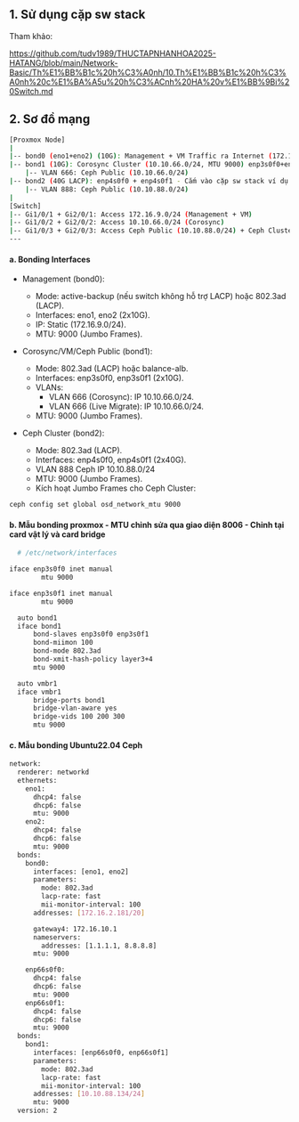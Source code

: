 ## 1. Sử dụng cặp sw stack

Tham khảo:

https://github.com/tudv1989/THUCTAPNHANHOA2025-HATANG/blob/main/Network-Basic/Th%E1%BB%B1c%20h%C3%A0nh/10.Th%E1%BB%B1c%20h%C3%A0nh%20c%E1%BA%A5u%20h%C3%ACnh%20HA%20v%E1%BB%9Bi%20Switch.md

## 2. Sơ đồ mạng 

```Bash
[Proxmox Node]
|
|-- bond0 (eno1+eno2) (10G): Management + VM Traffic ra Internet (172.16.9.0/24) - Cắm vào cặp sw stack ví dụ Gi1/0/1 + Gi2/0/1
|-- bond1 (10G): Corosync Cluster (10.10.66.0/24, MTU 9000) enp3s0f0+enp3s0f1 - Cắm vào cặp sw stack ví dụ Gi1/0/2 + Gi2/0/2 - Đường chỉ định cho live migrate máy ảo
    |-- VLAN 666: Ceph Public (10.10.66.0/24)
|-- bond2 (40G LACP): enp4s0f0 + enp4s0f1 - Cắm vào cặp sw stack ví dụ Gi1/0/3 + Gi2/0/3
    |-- VLAN 888: Ceph Public (10.10.88.0/24)
|
[Switch]
|-- Gi1/0/1 + Gi2/0/1: Access 172.16.9.0/24 (Management + VM)
|-- Gi1/0/2 + Gi2/0/2: Access 10.10.66.0/24 (Corosync)
|-- Gi1/0/3 + Gi2/0/3: Access Ceph Public (10.10.88.0/24) + Ceph Cluster
---
```

#### a. Bonding Interfaces
- Management (bond0):
  - Mode: active-backup (nếu switch không hỗ trợ LACP) hoặc 802.3ad (LACP).
  - Interfaces: eno1, eno2 (2x10G).
  - IP: Static (172.16.9.0/24).
  - MTU: 9000 (Jumbo Frames).

- Corosync/VM/Ceph Public (bond1):
  - Mode: 802.3ad (LACP) hoặc balance-alb.
  - Interfaces: enp3s0f0, enp3s0f1 (2x10G).
  - VLANs:
    - VLAN 666 (Corosync): IP 10.10.66.0/24.
    - VLAN 666 (Live Migrate): IP 10.10.66.0/24.
  - MTU: 9000 (Jumbo Frames).

- Ceph Cluster (bond2):
  - Mode: 802.3ad (LACP).
  - Interfaces: enp4s0f0, enp4s0f1 (2x40G).
  - VLAN 888 Ceph IP 10.10.88.0/24
  - MTU: 9000 (Jumbo Frames).
  - Kích hoạt Jumbo Frames cho Ceph Cluster:
```Bash
ceph config set global osd_network_mtu 9000

```
#### b. Mẫu bonding proxmox - MTU chỉnh sửa qua giao diện 8006 - Chỉnh tại card vật lý và card bridge
```Bash
  # /etc/network/interfaces

iface enp3s0f0 inet manual
        mtu 9000

iface enp3s0f1 inet manual
        mtu 9000

  auto bond1
  iface bond1
      bond-slaves enp3s0f0 enp3s0f1
      bond-miimon 100
      bond-mode 802.3ad
      bond-xmit-hash-policy layer3+4
      mtu 9000

  auto vmbr1
  iface vmbr1
      bridge-ports bond1
      bridge-vlan-aware yes
      bridge-vids 100 200 300
      mtu 9000
```

#### c. Mẫu bonding Ubuntu22.04 Ceph
```Bash
network:
  renderer: networkd
  ethernets:
    eno1:
      dhcp4: false
      dhcp6: false
      mtu: 9000
    eno2:
      dhcp4: false
      dhcp6: false
      mtu: 9000
  bonds:
    bond0:
      interfaces: [eno1, eno2]
      parameters:
        mode: 802.3ad
        lacp-rate: fast
        mii-monitor-interval: 100
      addresses: [172.16.2.181/20]

      gateway4: 172.16.10.1
      nameservers:
        addresses: [1.1.1.1, 8.8.8.8]
      mtu: 9000

    enp66s0f0:
      dhcp4: false
      dhcp6: false
      mtu: 9000
    enp66s0f1:
      dhcp4: false
      dhcp6: false
      mtu: 9000
  bonds:
    bond1:
      interfaces: [enp66s0f0, enp66s0f1]
      parameters:
        mode: 802.3ad
        lacp-rate: fast
        mii-monitor-interval: 100
      addresses: [10.10.88.134/24]
      mtu: 9000
  version: 2
```